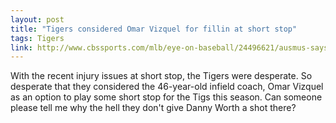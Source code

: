 ```yaml
---
layout: post
title: "Tigers considered Omar Vizquel for fillin at short stop"
tags: Tigers
link: http://www.cbssports.com/mlb/eye-on-baseball/24496621/ausmus-says-tigers-talked-about-a-comeback-with-omar-vizquel
---
```


With the recent injury issues at short stop, the Tigers were desperate.  So desperate that they considered the 46-year-old infield coach, Omar Vizquel as an option to play some short stop for the Tigs this season.  Can someone please tell me why the hell they don't give Danny Worth a shot there?
